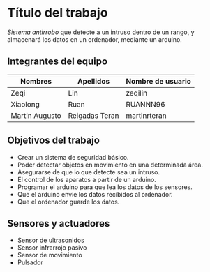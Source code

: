 # Título del trabajo
_Sistema antirrobo_ que detecte a un intruso dentro de un rango, y almacenará los datos en un ordenador, mediante un arduino.
  
## Integrantes del equipo
Nombres | Apellidos | Nombre de usuario
--------|-----------|------------------
Zeqi | Lin| zeqilin
Xiaolong|Ruan|RUANNN96
Martin Augusto|Reigadas Teran|martinrteran

## Objetivos del trabajo

* Crear un sistema de seguridad básico.
* Poder detectar objetos en movimiento en una determinada área.
* Asegurarse de que lo que detecte sea un intruso.
* El control de los aparatos a partir de un arduino.
* Programar el arduino para que lea los datos de los sensores.
* Que el arduino envie los datos recibidos al ordenador.
* Que el  ordenador guarde los datos.
 
## Sensores y actuadores

* Sensor de ultrasonidos
* Sensor infrarrojo pasivo
* Sensor de movimiento
* Pulsador
